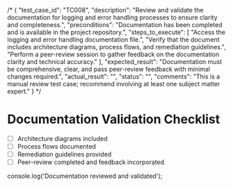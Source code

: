 /*
{
  "test_case_id": "TC008",
  "description": "Review and validate the documentation for logging and error handling processes to ensure clarity and completeness.",
  "preconditions": "Documentation has been completed and is available in the project repository.",
  "steps_to_execute": [
    "Access the logging and error handling documentation file.",
    "Verify that the document includes architecture diagrams, process flows, and remediation guidelines.",
    "Perform a peer-review session to gather feedback on the documentation clarity and technical accuracy."
  ],
  "expected_result": "Documentation must be comprehensive, clear, and pass peer-review feedback with minimal changes required.",
  "actual_result": "",
  "status": "",
  "comments": "This is a manual review test case; recommend involving at least one subject matter expert."
}
*/

# Documentation Validation Checklist
- [ ] Architecture diagrams included
- [ ] Process flows documented
- [ ] Remediation guidelines provided
- [ ] Peer-review completed and feedback incorporated

console.log('Documentation reviewed and validated');